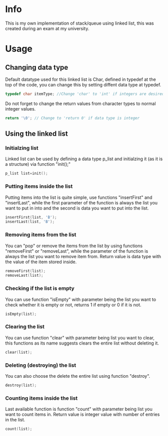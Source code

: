 # Info

This is my own implementation of stack/queue using linked list, this was created during an exam at my university.

# Usage

## Changing data type

Default datatype used for this linked list is Char, defined in typedef at the top of the code, you can change this by setting diffent data type at typedef.

```c
typedef char itemType; //Change 'char' to 'int' if integers are desired (example)
```
Do not forget to change the return values from character types to normal integer values.

```c
return '\0'; // Change to 'return 0' if data type is integer
```


## Using the linked list

### Initialzing list

Linked list can be used by defining a data type p_list and initialzing it (as it is a structure) via function "init();"

```c
p_list list=init();
```


### Putting items inside the list

Putting items into the list is quite simple, use functions "insertFirst" and "insertLast", while the first parameter of the function is always the list you want to put in into and the second is data you want to put into the list.

```c
insertFirst(list, 'B');
insertLast(list, 'B');
```

### Removing items from the list

You can "pop" or remove the items from the list by using functions "removeFirst" or "removeLast", while the parameter of the function is always the list you want to remove item from. Return value is data type with the value of the item stored inside.

```c
removeFirst(list);
removeLast(list);
```


### Checking if the list is empty

You can use function "isEmpty" with parameter being the list you want to check whether it is empty or not, returns 1 if empty or 0 if it is not.

```c
isEmpty(list);
```

### Clearing the list

You can use function "clear" with parameter being list you want to clear, this functions as its name suggests clears the entire list without deleting it.

```c
clear(list);
```

### Deleting (destroying) the list

You can also choose the delete the entire list using function "destroy".

```c
destroy(list);
```

### Counting items inside the list

Last available function is function "count" with parameter being list you want to count items in. Return value is integer value with number of entries in the list.

```c
count(list);
```


